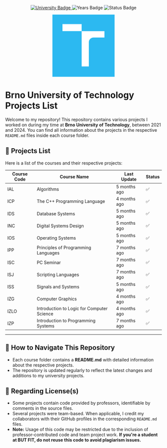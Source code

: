 <p align="center">
  <a href="https://www.fit.vut.cz/" target="_blank">
    <img src="https://img.shields.io/badge/University-Brno%20University%20of%20Technology-blue.svg" alt="University Badge"/>
  </a>
  <img src="https://img.shields.io/badge/Years-2021--2024-lightgrey.svg" alt="Years Badge"/>
  <img src="https://img.shields.io/badge/Status-In%20Progress-green.svg" alt="Status Badge"/>
</p>

<p align="center">
  <img src="logo.png" alt="Brno University of Technology" width="200"/>
</p>

# Brno University of Technology Projects List

Welcome to my repository! This repository contains various projects I worked on during my time at **Brno University of Technology**, between 2021 and 2024. You can find all information about the projects in the respective `README.md` files inside each course folder.

## 📁 Projects List

Here is a list of the courses and their respective projects:

| Course Code | Course Name                                | Last Update  | Status |
| ----------- | ------------------------------------------ | ------------ | ------ |
| IAL         | Algorithms                                 | 5 months ago | ✅     |
| ICP         | The C++ Programming Language               | 4 months ago | ✅     |
| IDS         | Database Systems                           | 5 months ago | ✅     |
| INC         | Digital Systems Design                     | 5 months ago | ✅     |
| IOS         | Operating Systems                          | 5 months ago | ✅     |
| IPP         | Principles of Programming Languages        | 7 months ago | ✅     |
| ISC         | PC Seminar                                 | 7 months ago | ✅     |
| ISJ         | Scripting Languages                        | 7 months ago | ✅     |
| ISS         | Signals and Systems                        | 5 months ago | ✅     |
| IZG         | Computer Graphics                          | 4 months ago | ✅     |
| IZLO        | Introduction to Logic for Computer Science | 4 months ago | ✅     |
| IZP         | Introduction to Programming Systems        | 7 months ago | ✅     |

---

## 🚀 How to Navigate This Repository

- Each course folder contains a **README.md** with detailed information about the respective projects.
- The repository is updated regularly to reflect the latest changes and additions to my university projects.

## 📜 Regarding License(s)

- Some projects contain code provided by professors, identifiable by comments in the source files.
- Several projects were team-based. When applicable, I credit my collaborators with their GitHub profiles in the corresponding `README.md` files.
- **Note:** Usage of this code may be restricted due to the inclusion of professor-contributed code and team project work. **If you're a student at BUT FIT, do not reuse this code to avoid plagiarism issues.**
